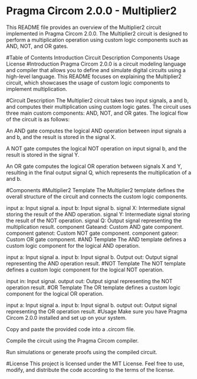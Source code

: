 # Pragma Circom 2.0.0 - Multiplier2
This README file provides an overview of the Multiplier2 circuit implemented in Pragma Circom 2.0.0. The Multiplier2 circuit is designed to perform a multiplication operation using custom logic components such as AND, NOT, and OR gates.

#Table of Contents
Introduction
Circuit Description
Components
Usage
License
#Introduction
Pragma Circom 2.0.0 is a circuit modeling language and compiler that allows you to define and simulate digital circuits using a high-level language. This README focuses on explaining the Multiplier2 circuit, which showcases the usage of custom logic components to implement multiplication.

#Circuit Description
The Multiplier2 circuit takes two input signals, a and b, and computes their multiplication using custom logic gates. The circuit uses three main custom components: AND, NOT, and OR gates. The logical flow of the circuit is as follows:

An AND gate computes the logical AND operation between input signals a and b, and the result is stored in the signal X.

A NOT gate computes the logical NOT operation on input signal b, and the result is stored in the signal Y.

An OR gate computes the logical OR operation between signals X and Y, resulting in the final output signal Q, which represents the multiplication of a and b.

#Components
#Multiplier2 Template
The Multiplier2 template defines the overall structure of the circuit and connects the custom logic components.

input a: Input signal a.
input b: Input signal b.
signal X: Intermediate signal storing the result of the AND operation.
signal Y: Intermediate signal storing the result of the NOT operation.
signal Q: Output signal representing the multiplication result.
component Gateand: Custom AND gate component.
component gatenot: Custom NOT gate component.
component gateor: Custom OR gate component.
#AND Template
The AND template defines a custom logic component for the logical AND operation.

input a: Input signal a.
input b: Input signal b.
Output out: Output signal representing the AND operation result.
#NOT Template
The NOT template defines a custom logic component for the logical NOT operation.

input in: Input signal.
output out: Output signal representing the NOT operation result.
#OR Template
The OR template defines a custom logic component for the logical OR operation.

input a: Input signal a.
input b: Input signal b.
output out: Output signal representing the OR operation result.
#Usage
Make sure you have Pragma Circom 2.0.0 installed and set up on your system.

Copy and paste the provided code into a .circom file.

Compile the circuit using the Pragma Circom compiler.

Run simulations or generate proofs using the compiled circuit.

#License
This project is licensed under the MIT License. Feel free to use, modify, and distribute the code according to the terms of the license.
